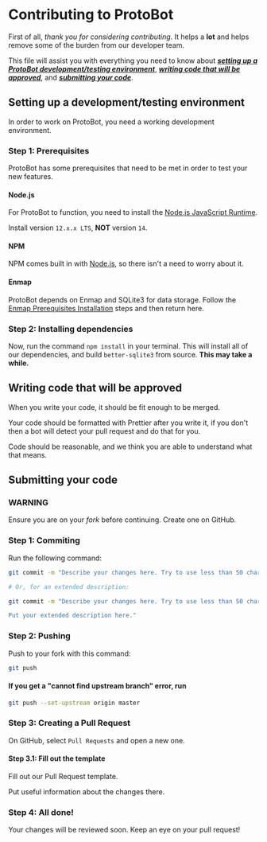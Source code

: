 # Contributing to ProtoBot

First of all, *thank you for considering contributing*. It helps a **lot** and helps remove some of the burden from our developer team.

This file will assist you with everything you need to know about [**_setting up a ProtoBot development/testing environment_**](#setting-up-a-developmenttesting-environment), [**_writing code that will be approved_**](#writing-code-that-will-be-approved), and [**_submitting your code_**](#submitting-your-code).

## Setting up a development/testing environment

In order to work on ProtoBot, you need a working development environment.

### Step 1: Prerequisites

ProtoBot has some prerequisites that need to be met in order to test your new features.

#### Node.js

For ProtoBot to function, you need to install the 
[Node.js JavaScript Runtime](https://nodejs.org/).

Install version `12.x.x LTS`, **NOT** version `14`.

#### NPM

NPM comes built in with [Node.js](#nodejs), so there isn't a need to worry about 
it.

#### Enmap

ProtoBot depends on Enmap and SQLite3 for data storage. Follow the [Enmap Prerequisites Installation](https://enmap.evie.dev/install#pre-requisites) steps and then return here.

### Step 2: Installing dependencies

Now, run the command `npm install` in your terminal. This will install all of our dependencies, and build `better-sqlite3` from source. **This may take a while.**

## Writing code that will be approved

When you write your code, it should be fit enough to be merged.

Your code should be formatted with Prettier after you write it, if you don't then a bot will detect your pull request and do that for you.

Code should be reasonable, and we think you are able to understand what that means.

## Submitting your code

### WARNING

Ensure you are on your _fork_ before continuing. Create one on GitHub.

### Step 1: Commiting

Run the following command:

```bash
git commit -m "Describe your changes here. Try to use less than 50 characters."

# Or, for an extended description:

git commit -m "Describe your changes here. Try to use less than 50 characters.

Put your extended description here."
```

### Step 2: Pushing

Push to your fork with this command:

```bash
git push
```

#### If you get a "cannot find upstream branch" error, run

```bash
git push --set-upstream origin master
```

### Step 3: Creating a Pull Request

On GitHub, select `Pull Requests` and open a new one.

#### Step 3.1: Fill out the template

Fill out our Pull Request template.

Put useful information about the changes there.

### Step 4: All done!

Your changes will be reviewed soon. Keep an eye on your pull request!
